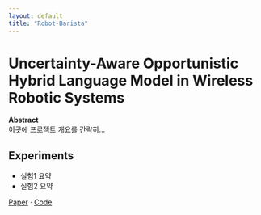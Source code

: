 ```yaml
---
layout: default
title: "Robot-Barista"
---
```

# Uncertainty-Aware Opportunistic Hybrid Language Model in Wireless Robotic Systems

**Abstract**  
이곳에 프로젝트 개요를 간략히…

## Experiments
- 실험1 요약
- 실험2 요약

[Paper](링크) · [Code](https://github.com/jeyoung78/Robot-Barista)
